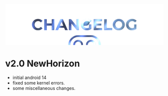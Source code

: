 <img src="https://raw.githubusercontent.com/DroidX-UI-Devices/Official_Devices/13/banners/changelogs.png" />

# v2.0 NewHorizon

- initial android 14 
- fixed some kernel errors.
- some miscellaneous changes.